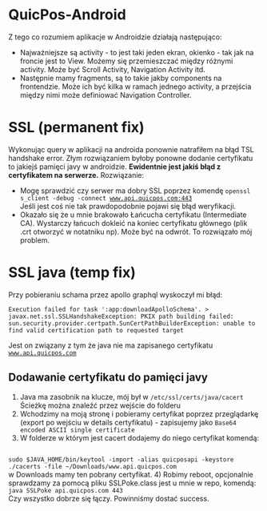 # QuicPos-Android

Z tego co rozumiem aplikacje w Androidzie działają następująco:
  - Najważniejsze są activity - to jest taki jeden ekran, okienko - tak jak na froncie jest to View. Możemy się przemieszczać między różnymi activity. Może być Scroll Activity, Navigation Activity itd.
  - Następnie mamy fragments, są to takie jakby components na frontendzie. Może ich być kilka w ramach jednego activity, a przejścia między nimi może definiować Navigation Controller.

# SSL (permanent fix)
Wykonując query w aplikacji na androida ponownie natrafiłem na błąd TSL handshake error. Złym rozwiązaniem byłoby ponowne dodanie certyfikatu to jakiejś pamięci javy w androidzie. **Ewidentnie jest jakiś błąd z certyfikatem na serwerze.** Rozwiązanie:
- Mogę sprawdzić czy serwer ma dobry SSL poprzez komendę <code>openssl s_client -debug -connect www.api.quicpos.com:443
</code> Jeśli jest coś nie tak prawdopodobnie pojawi się błąd weryfikacji.
- Okazało się że u mnie brakowało Łańcucha certyfikatu (Intermediate CA). Wystarczy łańcuch dokleić na koniec certyfikatu głównego (plik .crt otworzyć w notatniku np). Może być na odwrót. To rozwiązało mój problem.

# SSL java (temp fix)
Przy pobieraniu schama przez apollo graphql wyskoczył mi błąd:
```
Execution failed for task ':app:downloadApolloSchema'. > javax.net.ssl.SSLHandshakeException: PKIX path building failed: sun.security.provider.certpath.SunCertPathBuilderException: unable to find valid certification path to requested target
```

Jest on związany z tym że java nie ma zapisanego certyfikatu <code>www.api.quicpos.com</code>

## Dodawanie certyfikatu do pamięci javy
1) Java ma zasobnik na klucze, mój był w <code>/etc/ssl/certs/java/cacert</code> Ścieżkę można znaleźć przez wejście do folderu <code></code>
2) Wchodzimy na moją stronę i pobieramy certyfikat poprzez przeglądarkę (export po wejściu w details certyfikatu) - zapisujemy jako <code>Base64 encoded ASCII single certificate</code>
3) W folderze w którym jest cacert dodajemy do niego certyfikat komendą:
<code>
sudo $JAVA_HOME/bin/keytool -import -alias quicposapi -keystore ./cacerts -file ~/Downloads/www.api.quicpos.com
</code>
w Downloads mamy ten pobrany certyfikat.
4) Robimy reboot, opcjonalnie sprawdzamy za pomocą pliku SSLPoke.class jest u mnie w repo, komendą:
<code>
java SSLPoke api.quicpos.com 443
</code>
Czy wszystko dobrze się łączy. Powinniśmy dostać success.